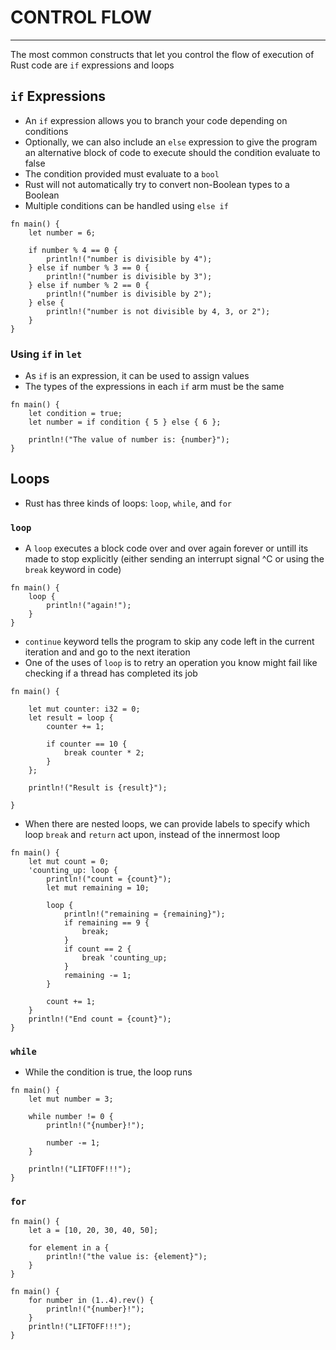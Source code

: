 # CONTROL FLOW 
---
The most common constructs that let you control the flow of execution of Rust code are `if` expressions and loops

## `if` Expressions
- An `if` expression allows you to branch your code depending on conditions
- Optionally, we can also include an `else` expression to give the program an alternative block of code to execute should the condition evaluate to false
- The condition provided must evaluate to a `bool`
- Rust will not automatically try to convert non-Boolean types to a Boolean
- Multiple conditions can be handled using `else if`

```
fn main() {
    let number = 6;

    if number % 4 == 0 {
        println!("number is divisible by 4");
    } else if number % 3 == 0 {
        println!("number is divisible by 3");
    } else if number % 2 == 0 {
        println!("number is divisible by 2");
    } else {
        println!("number is not divisible by 4, 3, or 2");
    }
}
```

### Using `if` in `let`
- As `if` is an expression, it can be used to assign values
- The types of the expressions in each `if` arm must be the same
```
fn main() {
    let condition = true;
    let number = if condition { 5 } else { 6 };

    println!("The value of number is: {number}");
}
```

## Loops
- Rust has three kinds of loops: `loop`, `while`, and `for`

### `loop`
- A `loop` executes a block code over and over again forever or untill its made to stop explicitly (either sending an interrupt signal ^C or using the `break` keyword in code)
```
fn main() {
    loop {
        println!("again!");
    }
}
```
- `continue`  keyword  tells the program to skip any code left in the current iteration and and go to the next iteration
- One of the uses of `loop` is to retry an operation you know might fail  like checking if a thread has completed its job
```
fn main() {

    let mut counter: i32 = 0;
    let result = loop {
        counter += 1;
        
        if counter == 10 {
            break counter * 2;
        }
    };

    println!("Result is {result}");

}
```

- When there are nested loops, we can provide labels to specify which loop `break` and `return` act upon, instead of the innermost loop
```
fn main() {
    let mut count = 0;
    'counting_up: loop {
        println!("count = {count}");
        let mut remaining = 10;

        loop {
            println!("remaining = {remaining}");
            if remaining == 9 {
                break;
            }
            if count == 2 {
                break 'counting_up;
            }
            remaining -= 1;
        }

        count += 1;
    }
    println!("End count = {count}");
}
```


### `while`
- While the condition is true, the loop runs
```
fn main() {
    let mut number = 3;

    while number != 0 {
        println!("{number}!");

        number -= 1;
    }

    println!("LIFTOFF!!!");
}
```
### `for`
```
fn main() {
    let a = [10, 20, 30, 40, 50];

    for element in a {
        println!("the value is: {element}");
    }
}
```

```
fn main() {
    for number in (1..4).rev() {
        println!("{number}!");
    }
    println!("LIFTOFF!!!");
}
```
